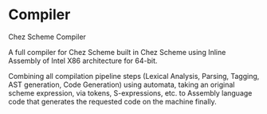 # Compiler
Chez Scheme Compiler

A full compiler for Chez Scheme built in Chez Scheme using Inline Assembly of Intel X86 architecture for 64-bit. 

Combining all compilation pipeline steps (Lexical Analysis, Parsing, Tagging, AST generation, Code Generation) using automata, taking an original scheme expression, via tokens, S-expressions, etc. to Assembly language code that generates the requested code on the machine finally.


